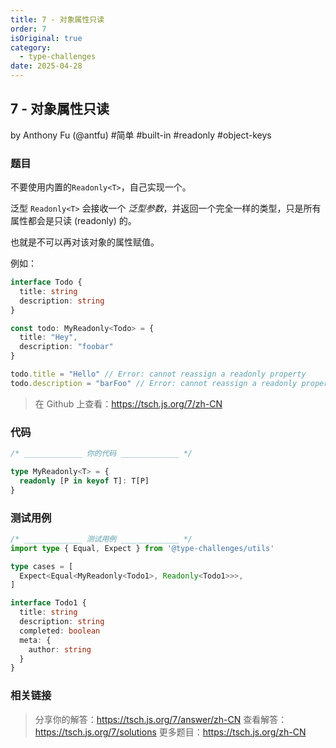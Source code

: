 ```yaml
---
title: 7 - 对象属性只读
order: 7
isOriginal: true
category:
  - type-challenges
date: 2025-04-28
---
```


7 - 对象属性只读
-------
by Anthony Fu (@antfu) #简单 #built-in #readonly #object-keys

### 题目

不要使用内置的`Readonly<T>`，自己实现一个。

泛型 `Readonly<T>` 会接收一个 _泛型参数_，并返回一个完全一样的类型，只是所有属性都会是只读 (readonly) 的。

也就是不可以再对该对象的属性赋值。

例如：

```ts
interface Todo {
  title: string
  description: string
}

const todo: MyReadonly<Todo> = {
  title: "Hey",
  description: "foobar"
}

todo.title = "Hello" // Error: cannot reassign a readonly property
todo.description = "barFoo" // Error: cannot reassign a readonly property
```

> 在 Github 上查看：https://tsch.js.org/7/zh-CN

### 代码

```ts
/* _____________ 你的代码 _____________ */

type MyReadonly<T> = {
  readonly [P in keyof T]: T[P]
}

```

### 测试用例

```ts
/* _____________ 测试用例 _____________ */
import type { Equal, Expect } from '@type-challenges/utils'

type cases = [
  Expect<Equal<MyReadonly<Todo1>, Readonly<Todo1>>>,
]

interface Todo1 {
  title: string
  description: string
  completed: boolean
  meta: {
    author: string
  }
}

```

### 相关链接

> 分享你的解答：https://tsch.js.org/7/answer/zh-CN
> 查看解答：https://tsch.js.org/7/solutions
> 更多题目：https://tsch.js.org/zh-CN
